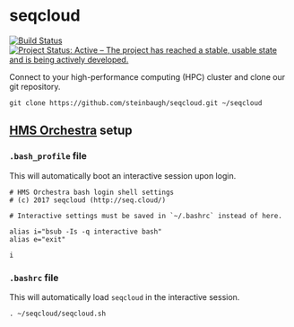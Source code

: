 # seqcloud

[![Build Status](https://travis-ci.org/steinbaugh/seqcloud.svg?branch=master)](https://travis-ci.org/steinbaugh/seqcloud)
[![Project Status: Active – The project has reached a stable, usable state and is being actively developed.](http://www.repostatus.org/badges/latest/active.svg)](http://www.repostatus.org/#active)

Connect to your high-performance computing (HPC) cluster and clone our git repository.

```{bash}
git clone https://github.com/steinbaugh/seqcloud.git ~/seqcloud
```


## [HMS Orchestra](https://wiki.med.harvard.edu/Orchestra/WebHome) setup

### `.bash_profile` file

This will automatically boot an interactive session upon login.

```{bash}
# HMS Orchestra bash login shell settings
# (c) 2017 seqcloud (http://seq.cloud/)

# Interactive settings must be saved in `~/.bashrc` instead of here.

alias i="bsub -Is -q interactive bash"
alias e="exit"

i
```

### `.bashrc` file

This will automatically load `seqcloud` in the interactive session.

```{bash}
. ~/seqcloud/seqcloud.sh
```
